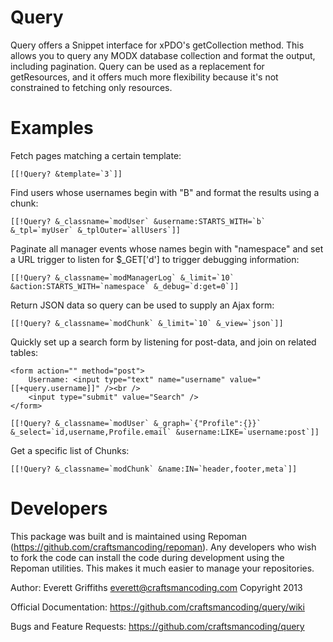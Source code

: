 Query
=====

Query offers a Snippet interface for xPDO's getCollection method.  This allows you to query 
any MODX database collection and format the output, including pagination.  Query can be used
as a replacement for getResources, and it offers much more flexibility because it's not 
constrained to fetching only resources.

Examples
========

Fetch pages matching a certain template:

    [[!Query? &template=`3`]]

Find users whose usernames begin with "B" and format the results using a chunk:

    [[!Query? &_classname=`modUser` &username:STARTS_WITH=`b` &_tpl=`myUser` &_tplOuter=`allUsers`]]
    
Paginate all manager events whose names begin with "namespace" and set a URL trigger to listen for $_GET['d'] to trigger
debugging information:

    [[!Query? &_classname=`modManagerLog` &_limit=`10` &action:STARTS_WITH=`namespace` &_debug=`d:get=0`]]  

Return JSON data so query can be used to supply an Ajax form:

    [[!Query? &_classname=`modChunk` &_limit=`10` &_view=`json`]]  


Quickly set up a search form by listening for post-data, and join on related tables:

    <form action="" method="post">
        Username: <input type="text" name="username" value="[[+query.username]]" /><br /> 
        <input type="submit" value="Search" />
    </form>
    
    [[!Query? &_classname=`modUser` &_graph=`{"Profile":{}}` &_select=`id,username,Profile.email` &username:LIKE=`username:post`]] 


Get a specific list of Chunks:

    [[!Query? &_classname=`modChunk` &name:IN=`header,footer,meta`]] 


Developers
==========

This package was built and is maintained using Repoman (https://github.com/craftsmancoding/repoman).
Any developers who wish to fork the code can install the code during development using the 
Repoman utilities.  This makes it much easier to manage your repositories.


Author: Everett Griffiths <everett@craftsmancoding.com>
Copyright 2013

Official Documentation: https://github.com/craftsmancoding/query/wiki

Bugs and Feature Requests: https://github.com/craftsmancoding/query

